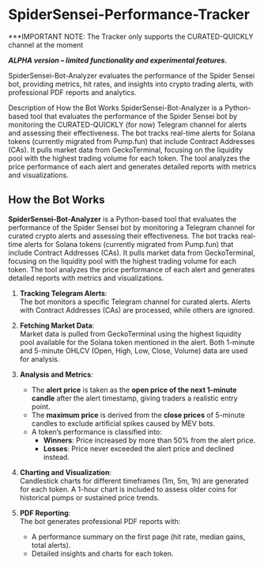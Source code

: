 # SpiderSensei-Performance-Tracker

***IMPORTANT NOTE: The Tracker only supports the CURATED-QUICKLY channel at the moment

***ALPHA version – limited functionality and experimental features.***

SpiderSensei-Bot-Analyzer evaluates the performance of the Spider Sensei bot, providing metrics, hit rates, and insights into crypto trading alerts, with professional PDF reports and analytics.

Description of How the Bot Works
SpiderSensei-Bot-Analyzer is a Python-based tool that evaluates the performance of the Spider Sensei bot by monitoring the CURATED-QUICKLY (for now) Telegram channel for alerts and assessing their effectiveness. The bot tracks real-time alerts for Solana tokens (currently migrated from Pump.fun) that include Contract Addresses (CAs). It pulls market data from GeckoTerminal, focusing on the liquidity pool with the highest trading volume for each token. The tool analyzes the price performance of each alert and generates detailed reports with metrics and visualizations.

## How the Bot Works

**SpiderSensei-Bot-Analyzer** is a Python-based tool that evaluates the performance of the Spider Sensei bot by monitoring a Telegram channel for curated crypto alerts and assessing their effectiveness. The bot tracks real-time alerts for Solana tokens (currently migrated from Pump.fun) that include Contract Addresses (CAs). It pulls market data from GeckoTerminal, focusing on the liquidity pool with the highest trading volume for each token. The tool analyzes the price performance of each alert and generates detailed reports with metrics and visualizations.

1. **Tracking Telegram Alerts**:  
   The bot monitors a specific Telegram channel for curated alerts. Alerts with Contract Addresses (CAs) are processed, while others are ignored.

2. **Fetching Market Data**:  
   Market data is pulled from GeckoTerminal using the highest liquidity pool available for the Solana token mentioned in the alert. Both 1-minute and 5-minute OHLCV (Open, High, Low, Close, Volume) data are used for analysis.

3. **Analysis and Metrics**:  
   - The **alert price** is taken as the **open price of the next 1-minute candle** after the alert timestamp, giving traders a realistic entry point.
   - The **maximum price** is derived from the **close prices** of 5-minute candles to exclude artificial spikes caused by MEV bots.
   - A token’s performance is classified into:
     - **Winners**: Price increased by more than 50% from the alert price.
     - **Losses**: Price never exceeded the alert price and declined instead.

4. **Charting and Visualization**:  
   Candlestick charts for different timeframes (1m, 5m, 1h) are generated for each token. A 1-hour chart is included to assess older coins for historical pumps or sustained price trends.

5. **PDF Reporting**:  
   The bot generates professional PDF reports with:
   - A performance summary on the first page (hit rate, median gains, total alerts).
   - Detailed insights and charts for each token.
